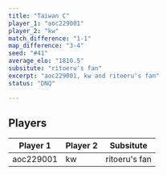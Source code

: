 ```yaml
---
title: "Taiwan C"
player_1: "aoc229001"
player_2: "kw"
match_difference: "1-1"
map_difference: "3-4"
seed: "#41"
average_elo: "1810.5"
subsitute: "ritoeru's fan"
excerpt: "aoc229001, kw and ritoeru's fan"
status: "DNQ"

---
```

## Players

| Player 1 | Player 2 | Subsitute |
| -- | -- | -- |
| aoc229001 | kw | ritoeru's fan |
